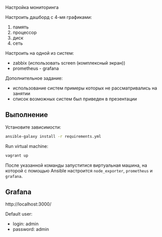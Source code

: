 

Настройка мониторинга

Настроить дашборд с 4-мя графиками:

1. память
2. процессор
3. диск
4. сеть

Настроить на одной из систем:

- zabbix (использовать screen (комплексный экран))
- prometheus - grafana

Дополнительное задание:

- использование систем примеры которых не рассматривались на занятии
- список возможных систем был приведен в презентации

Выполнение
----------

Установите зависимости:

```bash
ansible-galaxy install -r requirements.yml
```

Run virtual machine:

```bash
vagrant up
```

После указанной команды запуститися виртуальная машина, на которой
с помощью Ansible настроится `node_exporter`, `prometheus` и `grafana`.

Grafana
-------

http://localhost:3000/

Default user:

- login: admin
- password: admin
